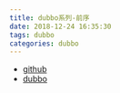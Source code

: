 ```yaml
---
title: dubbo系列-前序
date: 2018-12-24 16:35:30
tags: dubbo
categories: dubbo
---
```






* [github](https://github.com/alibaba/dubbo.git)
* [dubbo](http://dubbo.incubator.apache.org/zh-cn/)
